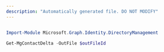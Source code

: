 ```yaml
---
description: "Automatically generated file. DO NOT MODIFY"
---
```


```powershell

Import-Module Microsoft.Graph.Identity.DirectoryManagement

Get-MgContactDelta -OutFile $outFileId

```